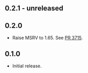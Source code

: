 ## 0.2.1 - unreleased
<!-- Internal changes

- Deprecated `request_response::Config::set_connection_keep_alive`

-->

## 0.2.0 

- Raise MSRV to 1.65.
  See [PR 3715].

[PR 3715]: https://github.com/libp2p/rust-libp2p/pull/3715

## 0.1.0

- Initial release.
